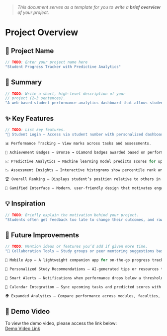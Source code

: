 > *This document serves as a template for you to write a **brief overview** of your project.*

# Project Overview

## 🎯 Project Name
``` c
// TODO: Enter your project name here
"Student Progress Tracker with Predictive Analytics"
```

## 🚀 Summary
``` c
// TODO: Write a short, high-level description of your
// project (2–3 sentences).
"A web-based student performance analytics dashboard that allows students to log in with their student number and view course progress in real time. The system displays marks, achievement badges, and predictive insights for upcoming assessments, while also comparing performance to peers in the same modules. Designed with a clean, gamified interface to make academic tracking both engaging and informative."
```

## ✨ Key Features
``` c
// TODO: List key features.
"🔑 Student Login – Access via student number with personalized dashboard.

📊 Performance Tracking – View marks across tasks and assessments.

🏅 Achievement Badges – Bronze → Diamond badges awarded based on performance.

📈 Predictive Analytics – Machine learning model predicts scores for upcoming assessments.

📉 Assessment Insights – Interactive histograms show percentile rank and peer comparison.

🏆 Overall Ranking – Displays student’s position relative to others in the same modules.

🎨 Gamified Interface – Modern, user-friendly design that motivates engagement."
```

## 💡 Inspiration
``` c
// TODO: Briefly explain the motivation behind your project.
"Students often get feedback too late to change their outcomes, and raw marks don’t show the bigger picture. We wanted to create a tool that gives real-time insights into performance, predicts future results, and motivates learners with achievements and rankings. Our goal was to make academic tracking more transparent and engaging, helping students take action before it’s too late."
```

## 📌 Future Improvements
``` c
// TODO: Mention ideas or features you’d add if given more time.
"🤝 Collaboration Tools – Study groups or peer mentoring suggestions based on similar performance patterns.

📱 Mobile App – A lightweight companion app for on-the-go progress tracking and notifications.

🎯 Personalized Study Recommendations – AI-generated tips or resources tailored to each student’s weak areas.

🔔 Smart Alerts – Notifications when performance drops below a threshold or when new assessments are posted.

📅 Calendar Integration – Sync upcoming tasks and predicted scores with student schedules.

🌍 Expanded Analytics – Compare performance across modules, faculties, or even universities (with anonymized data)."
```
## 🎥 Demo Video
To view the demo video, please access the link below:  
[Demo Video Link](https://drive.google.com/file/d/1zhgy_mvp6kmrYkZHAWpUpsoMQQfD7b-v/view?usp=drive_link)
